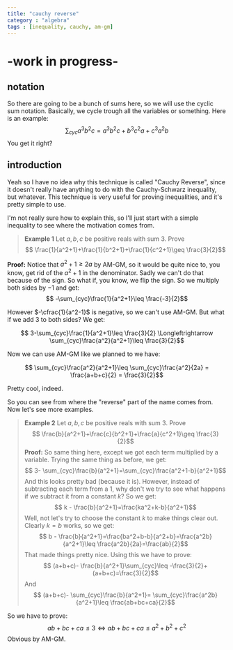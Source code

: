 ```yaml
---
title: "cauchy reverse"
category : "algebra"
tags : [inequality, cauchy, am-gm]
---
```


# -work in progress-

## notation

So there are going to be a bunch of sums here, so we will use the cyclic sum notation. Basically, we cycle trough all the variables or something. Here is an example:
$$\sum_{cyc} a^3b^2c=a^3b^2c+b^3c^2a+c^3a^2b$$
You get it right?

## introduction
Yeah so I have no idea why this technique is called "Cauchy Reverse", since it doesn't really have anything to do with the Cauchy-Schwarz inequality, but whatever. This technique is very useful for proving inequalities, and it's pretty simple to use. 

I'm not really sure how to explain this, so I'll just start with a simple inequality to see where the motivation comes from.

> **Example 1** Let $a,b,c$ be positive reals with sum 3. Prove 
> $$ \frac{1}{a^2+1}+\frac{1}{b^2+1}+\frac{1}{c^2+1}\geq \frac{3}{2}$$

**Proof:** Notice that $a^2+1\geq 2a$ by AM-GM, so it would be quite nice to, you know, get rid of the $a^2+1$ in the denominator. Sadly we can't do that because of the sign. So what if, you know, we flip the sign. So we multiply both sides by $-1$ and get:
$$ -\sum_{cyc}\frac{1}{a^2+1}\leq \frac{-3}{2}$$

However $-\cfrac{1}{a^2-1}$ is negative, so we can't use AM-GM. But what if we add $3$ to both sides? We get:

$$ 3-\sum_{cyc}\frac{1}{a^2+1}\leq \frac{3}{2} \Longleftrightarrow
\sum_{cyc}\frac{a^2}{a^2+1}\leq \frac{3}{2}$$

Now we can use AM-GM like we planned to we have:

$$ \sum_{cyc}\frac{a^2}{a^2+1}\leq \sum_{cyc}\frac{a^2}{2a} = \frac{a+b+c}{2} = \frac{3}{2}$$

Pretty cool, indeed.

So you can see from where the "reverse" part of the name comes from. Now let's see more examples.

> **Example 2** Let $a,b,c$ be positive reals with sum 3. Prove
> $$ \frac{b}{a^2+1}+\frac{c}{b^2+1}+\frac{a}{c^2+1}\geq \frac{3}{2}$$
**Proof:** So same thing here, except we got each term multiplied by a variable. Trying the same thing as before, we get:
$$ 3- \sum_{cyc}\frac{b}{a^2+1}=\sum_{cyc}\frac{a^2+1-b}{a^2+1}$$
And this looks pretty bad (because it is). However, instead of subtracting each term from a $1$, why don't we try to see what happens if we subtract it from a constant $k$? So we get:
$$ k - \frac{b}{a^2+1}=\frac{ka^2+k-b}{a^2+1}$$
Well, not let's try to choose the constant $k$ to make things clear out. Clearly $k=b$ works, so we get:
$$ b - \frac{b}{a^2+1}=\frac{ba^2+b-b}{a^2+b}=\frac{a^2b}{a^2+1}\leq \frac{a^2b}{2a}=\frac{ab}{2}$$
That made things pretty nice. Using this we have to prove:
$$ (a+b+c)- \frac{b}{a^2+1}\sum_{cyc}\leq -\frac{3}{2}+(a+b+c)=\frac{3}{2}$$
And 
$$ (a+b+c)- \sum_{cyc}\frac{b}{a^2+1}= \sum_{cyc}\frac{a^2b}{a^2+1}\leq \frac{ab+bc+ca}{2}$$

So we have to prove:
$$ ab+bc+ca \leq 3 \Longleftrightarrow ab+bc+ca\leq a^2+b^2+c^2$$
Obvious by AM-GM.